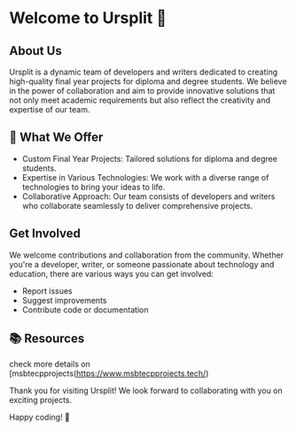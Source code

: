 # Welcome to Ursplit 👋

## About Us

Ursplit is a dynamic team of developers and writers dedicated to creating high-quality final year projects for diploma and degree students. We believe in the power of collaboration and aim to provide innovative solutions that not only meet academic requirements but also reflect the creativity and expertise of our team.

## 🚀 What We Offer

- Custom Final Year Projects: Tailored solutions for diploma and degree students.
- Expertise in Various Technologies: We work with a diverse range of technologies to bring your ideas to life.
- Collaborative Approach: Our team consists of developers and writers who collaborate seamlessly to deliver comprehensive projects.

##  Get Involved

We welcome contributions and collaboration from the community. Whether you're a developer, writer, or someone passionate about technology and education, there are various ways you can get involved:

- Report issues
- Suggest improvements
- Contribute code or documentation

## 📚 Resources

check more details on [msbtecpprojects(https://www.msbtecpprojects.tech/)



Thank you for visiting Ursplit! We look forward to collaborating with you on exciting projects.

Happy coding! 🚀
